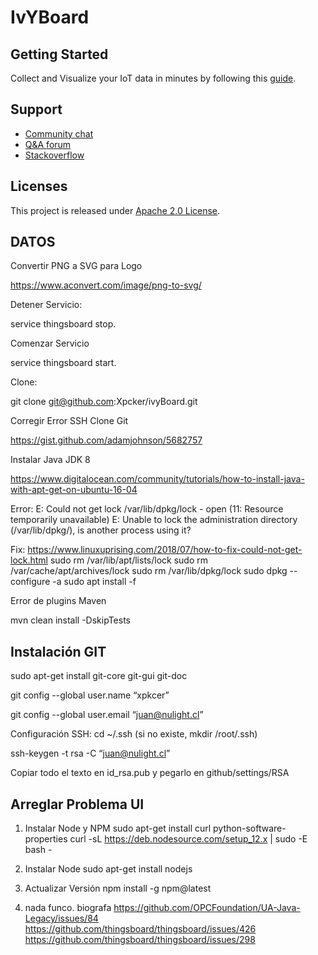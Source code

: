 # IvYBoard


## Getting Started

Collect and Visualize your IoT data in minutes by following this [guide](https://thingsboard.io/docs/getting-started-guides/helloworld/).

## Support

 - [Community chat](https://gitter.im/thingsboard/chat)
 - [Q&A forum](https://groups.google.com/forum/#!forum/thingsboard)
 - [Stackoverflow](http://stackoverflow.com/questions/tagged/thingsboard)

## Licenses

This project is released under [Apache 2.0 License](./LICENSE).


## DATOS

Convertir PNG a SVG para Logo

https://www.aconvert.com/image/png-to-svg/

Detener Servicio:

service thingsboard stop.

Comenzar Servicio 

service thingsboard start.

Clone:

git clone git@github.com:Xpcker/ivyBoard.git


Corregir Error SSH Clone Git

https://gist.github.com/adamjohnson/5682757


Instalar Java JDK 8

https://www.digitalocean.com/community/tutorials/how-to-install-java-with-apt-get-on-ubuntu-16-04


Error:
E: Could not get lock /var/lib/dpkg/lock - open (11: Resource temporarily unavailable)
E: Unable to lock the administration directory (/var/lib/dpkg/), is another process using it?

Fix: https://www.linuxuprising.com/2018/07/how-to-fix-could-not-get-lock.html
sudo rm /var/lib/apt/lists/lock
sudo rm /var/cache/apt/archives/lock
sudo rm /var/lib/dpkg/lock
sudo dpkg --configure -a
sudo apt install -f



Error de plugins Maven

mvn clean install -DskipTests 


## Instalación GIT
sudo apt-get install git-core git-gui git-doc

git config --global user.name “xpkcer”

git config --global user.email “juan@nulight.cl”


Configuración SSH:
cd ~/.ssh (si no existe, mkdir /root/.ssh)

ssh-keygen -t rsa -C “juan@nulight.cl”

Copiar todo el texto en id_rsa.pub y pegarlo en github/settings/RSA




## Arreglar Problema UI

1. Instalar Node y NPM
sudo apt-get install curl python-software-properties
curl -sL https://deb.nodesource.com/setup_12.x | sudo -E bash -

2. Instalar Node
sudo apt-get install nodejs

3. Actualizar Versión
npm install -g npm@latest

4. nada funco. biografa
https://github.com/OPCFoundation/UA-Java-Legacy/issues/84
https://github.com/thingsboard/thingsboard/issues/426
https://github.com/thingsboard/thingsboard/issues/298




